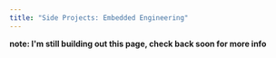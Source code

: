 ```yaml
---
title: "Side Projects: Embedded Engineering"
---
```

__note: I'm still building out this page, check back soon for more info__
